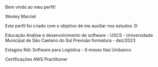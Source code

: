 Bem vindo ao meu perfil!

Wesley Marciel 

Este perfil foi criado com o objetivo de me auxiliar nos estudos :D

Educação
  Análise e desenvolvimento de software - USCS - Universidade Municipal de São Caetano do Sul
  Previsão formatura - dez/2023
  
Estagios
Rdc Software para Logística - 6 meses
Itaú Unibanco

Certificações
AWS Practitioner
